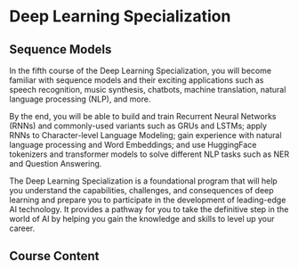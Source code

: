 # Deep Learning Specialization

## Sequence Models

In the fifth course of the Deep Learning Specialization, you will become 
familiar with sequence models and their exciting applications such as speech 
recognition, music synthesis, chatbots, machine translation, natural language 
processing (NLP), and more. 

By the end, you will be able to build and train Recurrent Neural Networks (RNNs) 
and commonly-used variants such as GRUs and LSTMs; apply RNNs to Character-level 
Language Modeling; gain experience with natural language processing and Word 
Embeddings; and use HuggingFace tokenizers and transformer models to solve 
different NLP tasks such as NER and Question Answering.

The Deep Learning Specialization is a foundational program that will help you 
understand the capabilities, challenges, and consequences of deep learning and 
prepare you to participate in the development of leading-edge AI technology. 
It provides a pathway for you to take the definitive step in the world of AI by 
helping you gain the knowledge and skills to level up your career.

## Course Content

